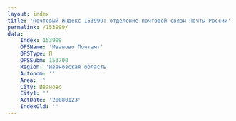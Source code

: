 ```yaml
---
layout: index
title: 'Почтовый индекс 153999: отделение почтовой связи Почты России'
permalink: /153999/
data:
    Index: 153999
    OPSName: 'Иваново Почтамт'
    OPSType: П
    OPSSubm: 153700
    Region: 'Ивановская область'
    Autonom: ''
    Area: ''
    City: Иваново
    City1: ''
    ActDate: '20080123'
    IndexOld: ''
---
```

